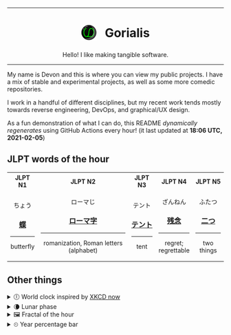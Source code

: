 ***

<h1 align="center">
<sub>
    <img src="readme/resources/avatar.png" height="36">
</sub>
&nbsp;
Gorialis
</h1>
<p align="center">
Hello! I like making tangible software.
</p>

***

My name is Devon and this is where you can view my public projects. I have a mix of stable and experimental projects, as well as some more comedic repositories.

I work in a handful of different disciplines, but my recent work tends mostly towards reverse engineering, DevOps, and graphical/UX design.

As a fun demonstration of what I can do, this README *dynamically regenerates* using GitHub Actions every hour! (it last updated at **18:06 UTC, 2021-02-05**)

<h2>JLPT words of the hour</h2>
<table>
    <tr>
        <th>JLPT N1</th>
        <th>JLPT N2</th>
        <th>JLPT N3</th>
        <th>JLPT N4</th>
        <th>JLPT N5</th>
    </tr>
    <tr>
        <td>
            <p align="center">ちょう</p>
            <h3 align="center"><b><a href="https://jisho.org/search/%E8%9D%B6">蝶</a></b></h3>
            <hr>
            <p align="center">butterfly</p>
        </td>
        <td>
            <p align="center">ローマじ</p>
            <h3 align="center"><b><a href="https://jisho.org/search/%E3%83%AD%E3%83%BC%E3%83%9E%E5%AD%97">ローマ字</a></b></h3>
            <hr>
            <p align="center">romanization,<wbr> Roman letters (alphabet)</p>
        </td>
        <td>
            <p align="center">テント</p>
            <h3 align="center"><b><a href="https://jisho.org/search/%E3%83%86%E3%83%B3%E3%83%88">テント</a></b></h3>
            <hr>
            <p align="center">tent</p>
        </td>
        <td>
            <p align="center">ざんねん</p>
            <h3 align="center"><b><a href="https://jisho.org/search/%E6%AE%8B%E5%BF%B5">残念</a></b></h3>
            <hr>
            <p align="center">regret;<br> regrettable</p>
        </td>
        <td>
            <p align="center">ふたつ</p>
            <h3 align="center"><b><a href="https://jisho.org/search/%E4%BA%8C%E3%81%A4">二つ</a></b></h3>
            <hr>
            <p align="center">two things</p>
        </td>
    </tr>
</table>

<h2>Other things</h2>
<details>
<summary>🕕  World clock inspired by <a href="https://xkcd.com/now">XKCD now</a></summary>

> <img src="generated/now.png" width="512">

</details>
<details>
<summary>🌘 Lunar phase</summary>

The moon is approximately 81.78% through its phase (Waning Crescent).

</details>
<details>
<summary>&#x1f5bc; Fractal of the hour</summary>

> <img src="generated/fractal.png" width="512">

</details>
<details>
<summary>&#x23f2; Year percentage bar</summary>
<pre><code>2021 [█▁▁▁▁▁▁▁▁▁▁▁▁▁▁▁▁▁▁▁] 9.80%</code></pre>
</details>
